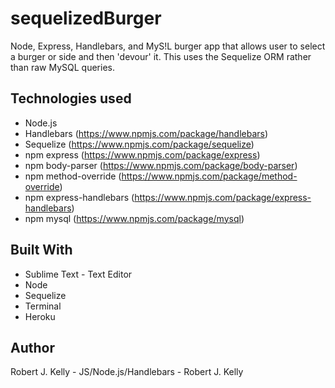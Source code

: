 # sequelizedBurger

Node, Express, Handlebars, and MyS!L burger app that allows user to select a burger or side and then 'devour' it.  This uses the Sequelize ORM rather than raw MySQL queries.

## Technologies used

- Node.js
- Handlebars (https://www.npmjs.com/package/handlebars)
- Sequelize (https://www.npmjs.com/package/sequelize)
- npm express (https://www.npmjs.com/package/express)
- npm body-parser (https://www.npmjs.com/package/body-parser)
- npm method-override (https://www.npmjs.com/package/method-override)
- npm express-handlebars (https://www.npmjs.com/package/express-handlebars)
- npm mysql (https://www.npmjs.com/package/mysql)

## Built With

* Sublime Text - Text Editor
* Node
* Sequelize
* Terminal
* Heroku

## Author

Robert J. Kelly - JS/Node.js/Handlebars - Robert J. Kelly